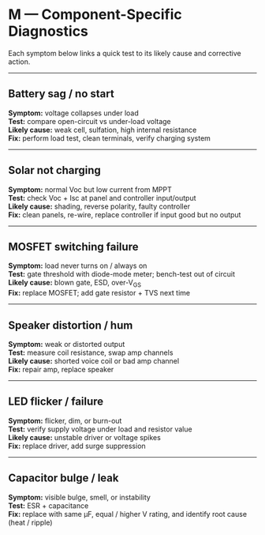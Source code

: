 # M — Component-Specific Diagnostics

Each symptom below links a quick test to its likely cause and corrective action.

---

## Battery sag / no start
**Symptom:** voltage collapses under load  
**Test:** compare open-circuit vs under-load voltage  
**Likely cause:** weak cell, sulfation, high internal resistance  
**Fix:** perform load test, clean terminals, verify charging system

---

## Solar not charging
**Symptom:** normal Voc but low current from MPPT  
**Test:** check Voc + Isc at panel and controller input/output  
**Likely cause:** shading, reverse polarity, faulty controller  
**Fix:** clean panels, re-wire, replace controller if input good but no output

---

## MOSFET switching failure
**Symptom:** load never turns on / always on  
**Test:** gate threshold with diode-mode meter; bench-test out of circuit  
**Likely cause:** blown gate, ESD, over-V<sub>GS</sub>  
**Fix:** replace MOSFET; add gate resistor + TVS next time

---

## Speaker distortion / hum
**Symptom:** weak or distorted output  
**Test:** measure coil resistance, swap amp channels  
**Likely cause:** shorted voice coil or bad amp channel  
**Fix:** repair amp, replace speaker

---

## LED flicker / failure
**Symptom:** flicker, dim, or burn-out  
**Test:** verify supply voltage under load and resistor value  
**Likely cause:** unstable driver or voltage spikes  
**Fix:** replace driver, add surge suppression

---

## Capacitor bulge / leak
**Symptom:** visible bulge, smell, or instability  
**Test:** ESR + capacitance  
**Fix:** replace with same µF, equal / higher V rating, and identify root cause (heat / ripple)
